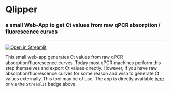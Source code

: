 # Qlipper
### a small Web-App to get Ct values from raw qPCR absorption / fluorescence curves

---
[![Open in Streamlit](https://static.streamlit.io/badges/streamlit_badge_black_white.svg)](https://share.streamlit.io/noahhenrikkleinschmidt/qlipper/main/main.py)

This small web-app generates Ct values from raw qPCR absorption/fluorescence curves. Today most qPCR machines perform this step themselves and export Ct values directly. However, if you have raw absorption/fluorescence curves for some reason and wish to generate Ct values externally. This tool may be of use. The app is directly available [here](https://share.streamlit.io/noahhenrikkleinschmidt/qlipper/main/main.py) or via the `Streamlit` badge above.
